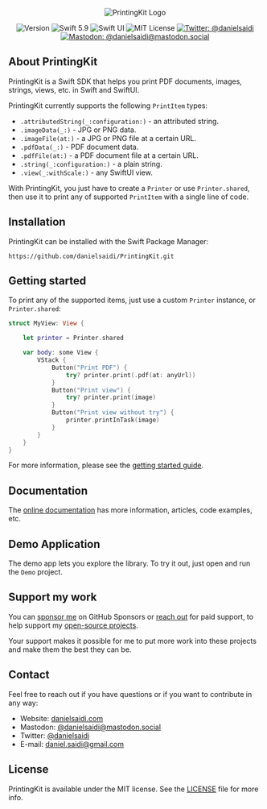 <p align="center">
    <img src ="Resources/Logo_GitHub.png" alt="PrintingKit Logo" title="PrintingKit" />
</p>

<p align="center">
    <img src="https://img.shields.io/github/v/release/danielsaidi/PrintingKit?color=%2300550&sort=semver" alt="Version" title="Version" />
    <img src="https://img.shields.io/badge/swift-5.9-orange.svg" alt="Swift 5.9" title="Swift 5.9" />
    <img src="https://img.shields.io/badge/platform-SwiftUI-blue.svg" alt="Swift UI" title="Swift UI" />
    <img src="https://img.shields.io/github/license/danielsaidi/PrintingKit" alt="MIT License" title="MIT License" />
    <a href="https://twitter.com/danielsaidi"><img src="https://img.shields.io/twitter/url?label=Twitter&style=social&url=https%3A%2F%2Ftwitter.com%2Fdanielsaidi" alt="Twitter: @danielsaidi" title="Twitter: @danielsaidi" /></a>
    <a href="https://mastodon.social/@danielsaidi"><img src="https://img.shields.io/mastodon/follow/000253346?label=mastodon&style=social" alt="Mastodon: @danielsaidi@mastodon.social" title="Mastodon: @danielsaidi@mastodon.social" /></a>
</p>


## About PrintingKit

PrintingKit is a Swift SDK that helps you print PDF documents, images, strings, views, etc. in Swift and SwiftUI.

PrintingKit currently supports the following `PrintItem` types:

* `.attributedString(_:configuration:)` - an attributed string.
* `.imageData(_:)` - JPG or PNG data.
* `.imageFile(at:)` - a JPG or PNG file at a certain URL.
* `.pdfData(_:)` - PDF document data.
* `.pdfFile(at:)` - a PDF document file at a certain URL.
* `.string(_:configuration:)` - a plain string.
* `.view(_:withScale:)` - any SwiftUI view.

With PrintingKit, you just have to create a `Printer` or use `Printer.shared`, then use it to print any of supported `PrintItem` with a single line of code.



## Installation

PrintingKit can be installed with the Swift Package Manager:

```
https://github.com/danielsaidi/PrintingKit.git
```



## Getting started

To print any of the supported items, just use a custom `Printer` instance, or `Printer.shared`:

```swift
struct MyView: View {

    let printer = Printer.shared

    var body: some View {
        VStack {
            Button("Print PDF") {
                try? printer.print(.pdf(at: anyUrl))
            }
            Button("Print view") {
                try? printer.print(image)
            }
            Button("Print view without try") {
                printer.printInTask(image)
            }
        }
    }
}
``` 

For more information, please see the [getting started guide][Getting-Started].



## Documentation

The [online documentation][Documentation] has more information, articles, code examples, etc.



## Demo Application

The demo app lets you explore the library. To try it out, just open and run the `Demo` project.



## Support my work 

You can [sponsor me][Sponsors] on GitHub Sponsors or [reach out][Email] for paid support, to help support my [open-source projects][OpenSource].

Your support makes it possible for me to put more work into these projects and make them the best they can be.



## Contact

Feel free to reach out if you have questions or if you want to contribute in any way:

* Website: [danielsaidi.com][Website]
* Mastodon: [@danielsaidi@mastodon.social][Mastodon]
* Twitter: [@danielsaidi][Twitter]
* E-mail: [daniel.saidi@gmail.com][Email]



## License

PrintingKit is available under the MIT license. See the [LICENSE][License] file for more info.



[Email]: mailto:daniel.saidi@gmail.com

[Website]: https://danielsaidi.com
[GitHub]: https://github.com/danielsaidi
[Twitter]: https://twitter.com/danielsaidi
[Mastodon]: https://mastodon.social/@danielsaidi
[OpenSource]: https://danielsaidi.com/opensource
[Sponsors]: https://github.com/sponsors/danielsaidi

[Documentation]: https://danielsaidi.github.io/PrintingKit
[Getting-Started]: https://danielsaidi.github.io/PrintingKit/documentation/printingkit/getting-started
[License]: https://github.com/danielsaidi/PrintingKit/blob/master/LICENSE
